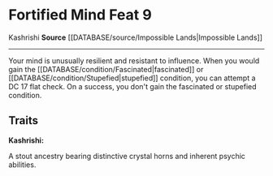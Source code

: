 ﻿---
feat: Fortified Mind
id: '3975'
level: '9'
name: Fortified Mind
rarity: Common
source: '[[DATABASE/source/Impossible Lands|Impossible Lands]]'
trait:
- '[[DATABASE/trait/Kashrishi|Kashrishi]]'
type: Feat

---
# Fortified Mind <span class="item-type">Feat 9</span>

<span class="item-trait">Kashrishi</span>
**Source** [[DATABASE/source/Impossible Lands|Impossible Lands]]

---
Your mind is unusually resilient and resistant to influence. When you would gain the [[DATABASE/condition/Fascinated|fascinated]] or [[DATABASE/condition/Stupefied|stupefied]] condition, you can attempt a DC 17 flat check. On a success, you don't gain the fascinated or stupefied condition.

## Traits

**Kashrishi:**

A stout ancestry bearing distinctive crystal horns and inherent psychic abilities.